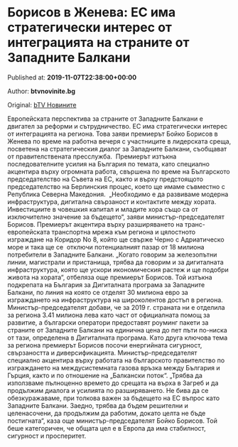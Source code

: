 
# Борисов в Женева: ЕС има стратегически интерес от интеграцията на страните от Западните Балкани

Published at: **2019-11-07T22:38:00+00:00**

Author: **btvnovinite.bg**

Original: [bTV Новините](https://btvnovinite.bg/bulgaria/borisov-v-zheneva-es-ima-strategicheski-interes-ot-integracijata-na-stranite-ot-zapadnite-balkani.html)

Европейската перспектива за страните от Западните Балкани е двигател за реформи и сътрудничество. ЕС има стратегически интерес от интеграцията на региона. Това заяви премиерът Бойко Борисов в Женева по време на работна вечеря с участниците в лидерската среща, посветена на стратегическия диалог за Западните Балкани, съобщават от правителствената пресслужба. 
Премиерът изтъкна последователните усилия на България по темата, като специално акцентира върху огромната работа, свършена по време на Българското председателство на Съвета на ЕС, както и върху предстоящото председателство на Берлинския процес, което ще имаме съвместно с Република Северна Македония. 
„Необходимо е да развиваме модерна инфраструктура, дигитална свързаност и контактите между хората. Инвестициите в човешкия капитал и младите хора също са от изключително значение за бъдещето“, заяви министър-председателят Борисов.
Премиерът акцентира върху разширяването на транс-европейската транспортна мрежа към региона и цялостното изграждане на Коридор No 8, който ще свърже Черно с Адриатическо море и така ще се  отключи потенциалният пазар от 18 милиона потребители в Западните Балкани.
„Когато говорим за железопътни линии, магистрали и пристанища, трябва да говорим и за дигиталната инфраструктура, която ще ускори икономическия растеж и ще подобри живота на хората“, отбеляза още премиерът Борисов.
Той изтъкна подкрепата на България за Дигиталната програма за Западните Балкани, по линия на която се отделят 30 милиона евро за изграждането на инфраструктура на широколентов достъп в региона.
Министър-председателят добави, че за 2019 г. страната ни е отделила за региона 3.41 милиона лева като част от официалната помощ за развитие, а български оператори предоставят роуминг пакети за страните от Западните Балкани на единична цена до пет пъти по-ниска от тази, определена в Дигиталната програма.
Като друга ключова тема за региона премиерът Борисов посочи енергийната сигурност, свързаността и диверсификацията. Министър-председателят специално акцентира върху работата на българското правителство по изграждането на междусистемната газова връзка между България и Гърция, както и по отношение на „Балкански поток“.
„Трябва да използваме пълноценно времето до срещата на върха в Загреб и да продължим диалога и усилията по разширяването. Не бива да се обезкуражаваме, при толкова важен за бъдещето на ЕС въпрос като Западните Балкани. Заедно, трябва да бъдем решителни и целенасочени, да продължим да работим, докато целта не бъде постигната“, каза още министър-председателят Бойко Борисов. Той беше категоричен, че общата цел е в Европа да има стабилност, сигурност и просперитет.

